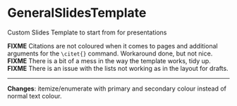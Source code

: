 # GeneralSlidesTemplate
Custom Slides Template to start from for presentations 

**FIXME** Citations are not coloured when it comes to pages and additional
arguments for the `\citet{}` command. Workaround done, but not nice.
**FIXME** There is a bit of a mess in the way the template works, tidy up.
**FIXME** There is an issue with the lists not working as in the layout for
drafts.

---

**Changes**: itemize/enumerate with primary and secondary colour instead of
normal text colour.